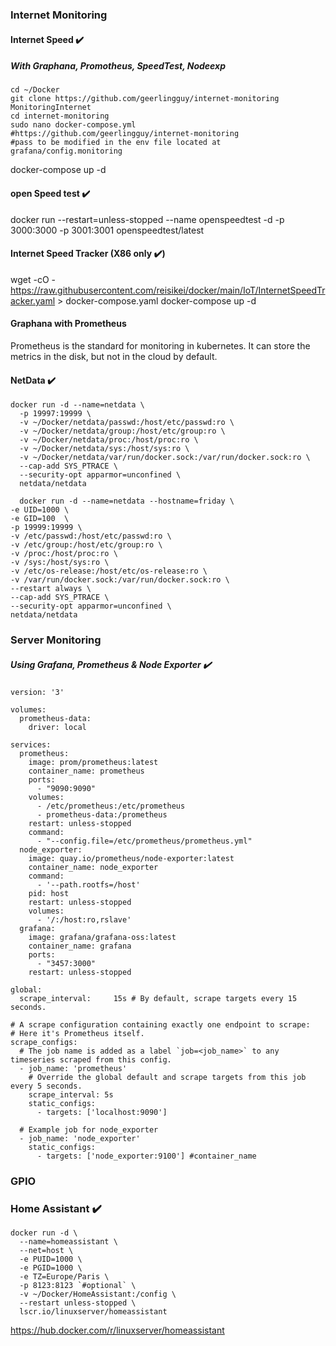 ### Internet Monitoring

#### Internet Speed :heavy_check_mark:
##### With Graphana, Promotheus,  SpeedTest, Nodeexp

```
cd ~/Docker
git clone https://github.com/geerlingguy/internet-monitoring MonitoringInternet
cd internet-monitoring
sudo nano docker-compose.yml
#https://github.com/geerlingguy/internet-monitoring
#pass to be modified in the env file located at grafana/config.monitoring
```
docker-compose up -d

#### open Speed test :heavy_check_mark:
docker run --restart=unless-stopped --name openspeedtest -d -p 3000:3000 -p 3001:3001 openspeedtest/latest

#### Internet Speed Tracker (X86 only :heavy_check_mark:)

wget -cO - https://raw.githubusercontent.com/reisikei/docker/main/IoT/InternetSpeedTracker.yaml > docker-compose.yaml
docker-compose up -d

#### Graphana with Prometheus

Prometheus is the standard for monitoring in kubernetes.
It can store the metrics in the disk, but not in the cloud by default.

#### NetData :heavy_check_mark:

```
docker run -d --name=netdata \
  -p 19997:19999 \
  -v ~/Docker/netdata/passwd:/host/etc/passwd:ro \
  -v ~/Docker/netdata/group:/host/etc/group:ro \
  -v ~/Docker/netdata/proc:/host/proc:ro \
  -v ~/Docker/netdata/sys:/host/sys:ro \
  -v ~/Docker/netdata/var/run/docker.sock:/var/run/docker.sock:ro \
  --cap-add SYS_PTRACE \
  --security-opt apparmor=unconfined \
  netdata/netdata
  
  docker run -d --name=netdata --hostname=friday \
-e UID=1000 \
-e GID=100  \
-p 19999:19999 \
-v /etc/passwd:/host/etc/passwd:ro \
-v /etc/group:/host/etc/group:ro \
-v /proc:/host/proc:ro \
-v /sys:/host/sys:ro \
-v /etc/os-release:/host/etc/os-release:ro \
-v /var/run/docker.sock:/var/run/docker.sock:ro \
--restart always \
--cap-add SYS_PTRACE \
--security-opt apparmor=unconfined \
netdata/netdata
```
### Server Monitoring
##### Using Grafana, Prometheus & Node Exporter :heavy_check_mark:

```
version: '3'

volumes:
  prometheus-data:
    driver: local

services:
  prometheus:
    image: prom/prometheus:latest
    container_name: prometheus
    ports:
      - "9090:9090"
    volumes:
      - /etc/prometheus:/etc/prometheus
      - prometheus-data:/prometheus
    restart: unless-stopped
    command:
      - "--config.file=/etc/prometheus/prometheus.yml"
  node_exporter:
    image: quay.io/prometheus/node-exporter:latest
    container_name: node_exporter
    command:
      - '--path.rootfs=/host'
    pid: host
    restart: unless-stopped
    volumes:
      - '/:/host:ro,rslave' 
  grafana:
    image: grafana/grafana-oss:latest
    container_name: grafana
    ports:
      - "3457:3000"
    restart: unless-stopped
```
```
global: 
  scrape_interval:     15s # By default, scrape targets every 15 seconds.

# A scrape configuration containing exactly one endpoint to scrape:
# Here it's Prometheus itself.
scrape_configs:
  # The job name is added as a label `job=<job_name>` to any timeseries scraped from this config.
  - job_name: 'prometheus'
    # Override the global default and scrape targets from this job every 5 seconds.
    scrape_interval: 5s
    static_configs:
      - targets: ['localhost:9090']

  # Example job for node_exporter
  - job_name: 'node_exporter'
    static_configs:
      - targets: ['node_exporter:9100'] #container_name
```

### GPIO

### Home Assistant :heavy_check_mark:

```
docker run -d \
  --name=homeassistant \
  --net=host \
  -e PUID=1000 \
  -e PGID=1000 \
  -e TZ=Europe/Paris \
  -p 8123:8123 `#optional` \
  -v ~/Docker/HomeAssistant:/config \
  --restart unless-stopped \
  lscr.io/linuxserver/homeassistant
```
https://hub.docker.com/r/linuxserver/homeassistant
